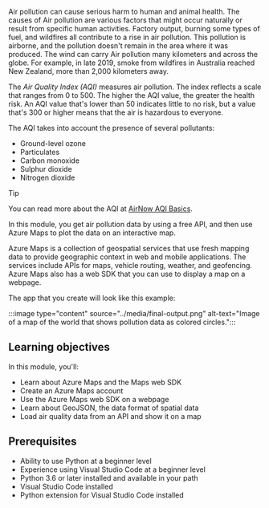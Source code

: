Air pollution can cause serious harm to human and animal health. The causes of Air pollution are various factors that might occur naturally or result from specific human activities. Factory output, burning some types of fuel, and wildfires all contribute to a rise in air pollution. This pollution is airborne, and the pollution doesn't remain in the area where it was produced. The wind can carry Air pollution many kilometers and across the globe. For example, in late 2019, smoke from wildfires in Australia reached New Zealand, more than 2,000 kilometers away.

The *Air Quality Index (AQI)* measures air pollution. The index reflects a scale that ranges from 0 to 500. The higher the AQI value, the greater the health risk. An AQI value that's lower than 50 indicates little to no risk, but a value that's 300 or higher means that the air is hazardous to everyone. 

The AQI takes into account the presence of several pollutants:

- Ground-level ozone
- Particulates
- Carbon monoxide
- Sulphur dioxide
- Nitrogen dioxide

> [!TIP]
> You can read more about the AQI at [AirNow AQI Basics](https://www.airnow.gov/aqi/aqi-basics/?azure-portal=true).

In this module, you get air pollution data by using a free API, and then use Azure Maps to plot the data on an interactive map.

Azure Maps is a collection of geospatial services that use fresh mapping data to provide geographic context in web and mobile applications. The services include APIs for maps, vehicle routing, weather, and geofencing. Azure Maps also has a web SDK that you can use to display a map on a webpage.

The app that you create will look like this example:

:::image type="content" source="../media/final-output.png" alt-text="Image of a map of the world that shows pollution data as colored circles.":::

## Learning objectives

In this module, you'll:

- Learn about Azure Maps and the Maps web SDK
- Create an Azure Maps account
- Use the Azure Maps web SDK on a webpage
- Learn about GeoJSON, the data format of spatial data
- Load air quality data from an API and show it on a map

## Prerequisites

- Ability to use Python at a beginner level
- Experience using Visual Studio Code at a beginner level
- Python 3.6 or later installed and available in your path
- Visual Studio Code installed
- Python extension for Visual Studio Code installed
